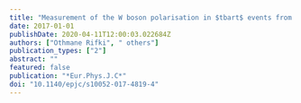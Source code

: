 ```yaml
---
title: "Measurement of the W boson polarisation in $tbart$ events from pp collisions at $sqrts$ = 8 TeV in the lepton + jets channel with ATLAS"
date: 2017-01-01
publishDate: 2020-04-11T12:00:03.022684Z
authors: ["Othmane Rifki", " others"]
publication_types: ["2"]
abstract: ""
featured: false
publication: "*Eur.Phys.J.C*"
doi: "10.1140/epjc/s10052-017-4819-4"
---
```


